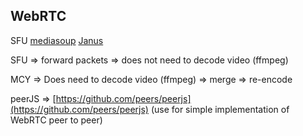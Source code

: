 ## WebRTC

SFU [mediasoup](https://github.com/versatica/mediasoup)
[Janus](https://github.com/meetecho/janus-gateway)

SFU => forward packets => does not need to decode video (ffmpeg)

MCY => Does need to decode video (ffmpeg) => merge => re-encode

peerJS => [https://github.com/peers/peerjs](https://github.com/peers/peerjs) (use for simple implementation of WebRTC peer to peer)